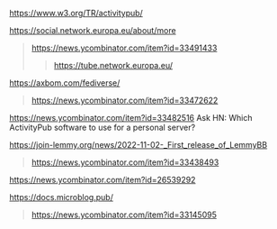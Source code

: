 https://www.w3.org/TR/activitypub/

https://social.network.europa.eu/about/more
> https://news.ycombinator.com/item?id=33491433
> > https://tube.network.europa.eu/

https://axbom.com/fediverse/
> https://news.ycombinator.com/item?id=33472622

https://news.ycombinator.com/item?id=33482516 Ask HN: Which ActivityPub software to use for a personal server?

https://join-lemmy.org/news/2022-11-02-_First_release_of_LemmyBB
> https://news.ycombinator.com/item?id=33438493

https://news.ycombinator.com/item?id=26539292

https://docs.microblog.pub/
> https://news.ycombinator.com/item?id=33145095